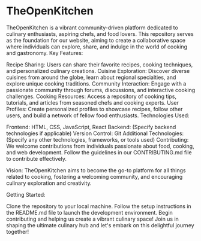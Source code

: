 # TheOpenKitchen
TheOpenKitchen is a vibrant community-driven platform dedicated to culinary enthusiasts, aspiring chefs, and food lovers. This repository serves as the foundation for our website, aiming to create a collaborative space where individuals can explore, share, and indulge in the world of cooking and gastronomy.
Key Features:

Recipe Sharing: Users can share their favorite recipes, cooking techniques, and personalized culinary creations.
Cuisine Exploration: Discover diverse cuisines from around the globe, learn about regional specialties, and explore unique cooking traditions.
Community Interaction: Engage with a passionate community through forums, discussions, and interactive cooking challenges.
Cooking Resources: Access a repository of cooking tips, tutorials, and articles from seasoned chefs and cooking experts.
User Profiles: Create personalized profiles to showcase recipes, follow other users, and build a network of fellow food enthusiasts.
Technologies Used:

Frontend: HTML, CSS, JavaScript, React
Backend: (Specify backend technologies if applicable)
Version Control: Git
Additional Technologies: (Specify any other technologies, frameworks, or tools used)
Contributing:
We welcome contributions from individuals passionate about food, cooking, and web development. Follow the guidelines in our CONTRIBUTING.md file to contribute effectively.

Vision:
TheOpenKitchen aims to become the go-to platform for all things related to cooking, fostering a welcoming community, and encouraging culinary exploration and creativity.

Getting Started:

Clone the repository to your local machine.
Follow the setup instructions in the README.md file to launch the development environment.
Begin contributing and helping us create a vibrant culinary space!
Join us in shaping the ultimate culinary hub and let's embark on this delightful journey together!
